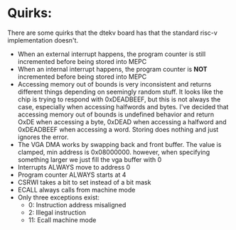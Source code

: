 # Quirks:

There are some quirks that the dtekv board has that the standard risc-v implementation doesn't.

- When an external interrupt happens, the program counter is still incremented before being stored into MEPC
- When an internal interrupt happens, the program counter is **NOT** incremented before being stored into MEPC
- Accessing memory out of bounds is very inconsistent and returns different things depending on seemingly random stuff. It looks like the chip is trying to respond with 0xDEADBEEF, but this is not always the case, especially when accessing halfwords and bytes. I've decided that accessing memory out of bounds is undefined behavior and return OxDE when accessing a byte, 0xDEAD when accessing a halfword and 0xDEADBEEF when accessing a word. Storing does nothing and just ignores the error.
- The VGA DMA works by swapping back and front buffer. The value is clamped, min address is 0x08000000. however, when specifying something larger we just fill the vga buffer with 0
- Interrupts ALWAYS move to address 0
- Program counter ALWAYS starts at 4
- CSRWI takes a bit to set instead of a bit mask
- ECALL always calls from machine mode
- Only three exceptions exist:
    - 0: Instruction address misaligned
    - 2: Illegal instruction
    - 11: Ecall machine mode
